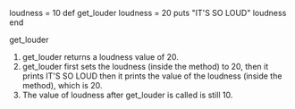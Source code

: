 loudness = 10
def get_louder
  loudness = 20
  puts "IT'S SO LOUD"
  loudness
end

get_louder

1. get_louder returns a loudness value of 20.
2. get_louder first sets the loudness (inside the method) to 20,
then it prints IT'S SO LOUD
then it prints the value of the loudness (inside the method), which
is 20.
3. The value of loudness after get_louder is called is still 10.

